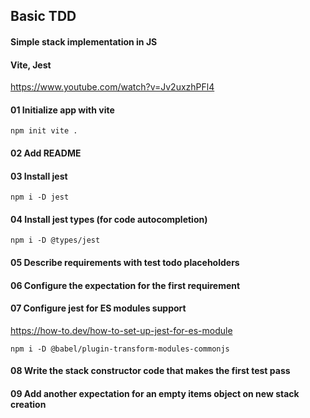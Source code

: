## Basic TDD

#### Simple stack implementation in JS

#### Vite, Jest

https://www.youtube.com/watch?v=Jv2uxzhPFl4

#### 01 Initialize app with vite

```
npm init vite .
```

#### 02 Add README

#### 03 Install jest

```
npm i -D jest
```

#### 04 Install jest types (for code autocompletion)

```
npm i -D @types/jest
```

#### 05 Describe requirements with test todo placeholders

#### 06 Configure the expectation for the first requirement

#### 07 Configure jest for ES modules support

https://how-to.dev/how-to-set-up-jest-for-es-module

```
npm i -D @babel/plugin-transform-modules-commonjs
```

#### 08 Write the stack constructor code that makes the first test pass

#### 09 Add another expectation for an empty items object on new stack creation
